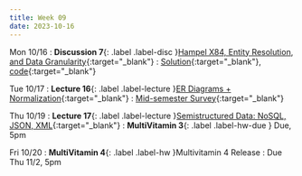 ```yaml
---
title: Week 09
date: 2023-10-16
---
```


Mon 10/16
: **Discussion 7**{: .label .label-disc }[Hampel X84, Entity Resolution, and Data Granularity](https://drive.google.com/file/d/1qsoTb7_9RAhdVARkLAnmZvRPjBqxF5QT/view?usp=drive_link){:target="\_blank"}
  : [Solution](https://drive.google.com/file/d/1b4KWgkdahVHDmkA6OtAW44uvb7sy-0jN/view?usp=drive_link){:target="\_blank"}, [code](https://data101.datahub.berkeley.edu/hub/user-redirect/git-pull?repo=https%3A%2F%2Fgithub.com%2Fcal-data-eng%2Ffa23-materials&urlpath=lab%2Ftree%2Ffa23-materials%2Fdisc%2Fdisc07%2Fdisc07.ipynb&branch=main){:target="\_blank"}

Tue 10/17
: **Lecture 16**{: .label .label-lecture }[ER Diagrams + Normalization](https://docs.google.com/presentation/d/1E50tqyDDlnNK0tyoKzuu4V4_X_wkeRYq4r9Wp_jkEmw/edit?usp=sharing){:target="\_blank"}
  : [Mid-semester Survey](https://forms.gle/6LFqgyd47Dj84TL4A){:target="\_blank"}

Thu 10/19
: **Lecture 17**{: .label .label-lecture }[Semistructured Data: NoSQL, JSON, XML](https://docs.google.com/presentation/d/15TRu0bk3YNbb9GErbcYFi70Ke74wRW7DIyZpIF31RVE/edit?usp=sharing){:target="\_blank"}
: **MultiVitamin 3**{: .label .label-hw-due } Due, 5pm

Fri 10/20
: **MultiVitamin 4**{: .label .label-hw }Multivitamin 4 Release
  : Due Thu 11/2, 5pm
